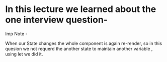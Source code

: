 # In this lecture we learned about the one interview question-

Imp Note - 

When our State changes the whole component is again re-render, so in this quesion we 
not requerd the another state to maintain another variable , using let we did it.

